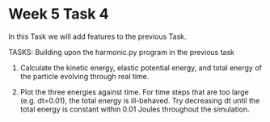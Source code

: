 # Week 5 Task 4

In this Task we will add features to the previous Task.

TASKS: Building upon the harmonic.py program in the previous task
1. Calculate the kinetic energy, elastic potential energy, and total energy of the particle evolving through real time. 

2. Plot the three energies against time. For time steps that are too large (e.g. dt=0.01), the total energy is ill-behaved. Try decreasing dt until the total energy is constant within 0.01 Joules throughout the simulation.